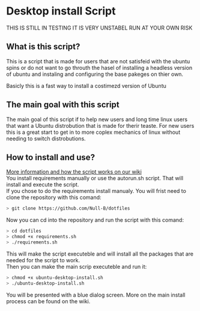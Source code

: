 # Desktop install Script

THIS IS STILL IN TESTING IT IS VERY UNSTABEL RUN AT YOUR OWN RISK

## What is this script?

This is a script that is made for users that are not satisfeid with the ubuntu spins or do not want to go throuth the hasel of installing a headless version of ubuntu and instaling and configuring the  base pakeges on thier own.

Basicly this is a fast way to install a costimezd version of Ubuntu  

## The main goal with this script

The main goal of this script if to help new users and long time linux users that want a Ubuntu distrobution that is made for therir teaste. For new users this is a great start to get in to more coplex mechanics of linux without needing to switch distrobutions.

## How to install and use?

[More information and how the script works on our wiki](https://github.com/Null-B/Desktop-server/wiki)  
You install requirements manually or use the autorun.sh script.
That will install and execute the script.  
If you chose to do the requirements install manualy. You will frist need to clone the repository with this comand:

``` bash
> git clone https://github.com/Null-B/dotfiles
```

Now you can cd into the repository and run the script with this comand:

``` bash
> cd dotfiles
> chmod +x requirements.sh
> ./requirements.sh
```

This will make the script executeble and will install all the packages that are needed for the script to work.  
Then you can make the main scrip executeble and run it:

``` bash
> chmod +x ubuntu-desktop-install.sh
> ./ubuntu-desktop-install.sh
```

You will be presented with a blue dialog screen. More on the main install process can be found on the wiki.
